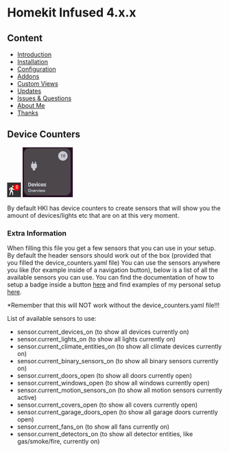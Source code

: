 # Homekit Infused 4.x.x

## Content
- [Introduction](../index.md)
- [Installation](../installation.md)
- [Configuration](../configuration.md)
- [Addons](../addons.md)
- [Custom Views](../custom_views.md)
- [Updates](../updates.md)
- [Issues & Questions](../issues.md)
- [About Me](../about.md)
- [Thanks](../thanks.md)

## Device Counters
![Homekit Infused](../images/device_counters_1.png) ![Homekit Infused](../images/device_counters_2.png)

By default HKI has device counters to create sensors that will show you the amount of devices/lights etc that are on at this very moment.

### Extra Information
When filling this file you get a few sensors that you can use in your setup. By default the header sensors should work out of the box (provided that you filled the device_counters.yaml file)
You can use the sensors anywhere you like (for example inside of a navigation button), below is a list of all the available sensors you can use. You can find the documentation of how to setup a badge inside a button [here](https://github.com/jimz011/homekit-infused/blob/master/docs/addons/button-navigation.md) and find examples of my personal setup [here](https://github.com/jimz011/homekit-infused/blob/personal/homekit-infused/user/views/menu/menu-card.yaml).

*Remember that this will NOT work without the device_counters.yaml file!!!

List of available sensors to use:
- sensor.current_devices_on (to show all devices currently on)
- sensor.current_lights_on (to show all lights currently on)
- sensor.current_climate_entities_on (to show all climate devices currently on)
- sensor.current_binary_sensors_on (to show all binary sensors currently on)
- sensor.current_doors_open (to show all doors currently open)
- sensor.current_windows_open (to show all windows currently open)
- sensor.current_motion_sensors_on (to show all motion sensors currently active)
- sensor.current_covers_open (to show all covers currently open)
- sensor.current_garage_doors_open (to show all garage doors currently open)
- sensor.current_fans_on (to show all fans currently on)
- sensor.current_detectors_on (to show all detector entities, like gas/smoke/fire, currently on)
